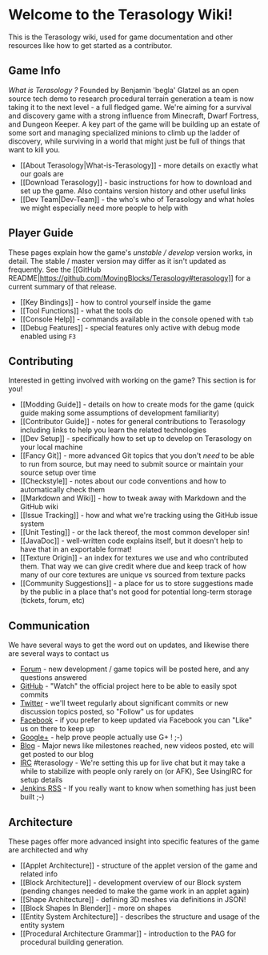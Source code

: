 Welcome to the Terasology Wiki!
===============================
This is the Terasology wiki, used for game documentation and other resources like how to get started as a contributor.

Game Info
---------

_What is Terasology ?_ Founded by Benjamin 'begla' Glatzel as an open source tech demo to research procedural terrain generation a team is now taking it to the next level - a full fledged game. We're aiming for a survival and discovery game with a strong influence from Minecraft, Dwarf Fortress, and Dungeon Keeper. A key part of the game will be building up an estate of some sort and managing specialized minions to climb up the ladder of discovery, while surviving in a world that might just be full of things that want to kill you.
* [[About Terasology|What-is-Terasology]] - more details on exactly what our goals are
* [[Download Terasology]] - basic instructions for how to download and set up the game. Also contains version history and other useful links
* [[Dev Team|Dev-Team]] - the who's who of Terasology and what holes we might especially need more people to help with

Player Guide
---------

These pages explain how the game's _unstable / develop_ version works, in detail. The stable / master version may differ as it isn't updated as frequently. See the [[GitHub README|https://github.com/MovingBlocks/Terasology#terasology]] for a current summary of that release.

* [[Key Bindings]] - how to control yourself inside the game
* [[Tool Functions]] - what the tools do
* [[Console Help]] - commands available in the console opened with `tab`
* [[Debug Features]] - special features only active with debug mode enabled using `F3`

Contributing
------------

Interested in getting involved with working on the game? This section is for you!

* [[Modding Guide]] - details on how to create mods for the game (quick guide making some assumptions of development familiarity)
* [[Contributor Guide]] - notes for general contributions to Terasology including links to help you learn the related technologies
* [[Dev Setup]] - specifically how to set up to develop on Terasology on your local machine
* [[Fancy Git]] - more advanced Git topics that you don't _need_ to be able to run from source, but may need to submit source or maintain your source setup over time
* [[Checkstyle]] - notes about our code conventions and how to automatically check them
* [[Markdown and Wiki]] - how to tweak away with Markdown and the GitHub wiki
* [[Issue Tracking]] - how and what we're tracking using the GitHub issue system
* [[Unit Testing]] - or the lack thereof, the most common developer sin!
* [[JavaDoc]] - well-written code explains itself, but it doesn't help to have that in an exportable format!
* [[Texture Origin]] - an index for textures we use and who contributed them. That way we can give credit where due and keep track of how many of our core textures are unique vs sourced from texture packs
* [[Community Suggestions]] - a place for us to store suggestions made by the public in a place that's not good for potential long-term storage (tickets, forum, etc)

Communication
-------------

We have several ways to get the word out on updates, and likewise there are several ways to contact us

* [Forum](http://forum.movingblocks.net) - new development / game topics will be posted here, and any questions answered
* [GitHub](https://github.com/MovingBlocks/Terasology) - "Watch" the official project here to be able to easily spot commits
* [Twitter](http://twitter.com/#!/Terasology) - we'll tweet regularly about significant commits or new discussion topics posted, so "Follow" us for updates
* [Facebook](http://www.facebook.com/pages/Terasology/248329655219905) - if you prefer to keep updated via Facebook you can "Like" us on there to keep up
* [Google+](https://plus.google.com/b/103835217961917018533/103835217961917018533) - help prove people actually use G+ ! ;-)
* [Blog](http://blog.movingblocks.net/blog/) - Major news like milestones reached, new videos posted, etc will get posted to our blog
* [IRC](http://webchat.freenode.net/) #terasology - We're setting this up for live chat but it may take a while to stabilize with people only rarely on (or AFK), See UsingIRC for setup details
* [Jenkins RSS](http://jenkins.movingblocks.net/rssAll) - If you really want to know when something has just been built ;-)

Architecture
------------

These pages offer more advanced insight into specific features of the game are architected and why

* [[Applet Architecture]] - structure of the applet version of the game and related info
* [[Block Architecture]] - development overview of our Block system (pending changes needed to make the game work in an applet again)
* [[Shape Architecture]] - defining 3D meshes via definitions in JSON!
* [[Block Shapes In Blender]] - more on shapes
* [[Entity System Architecture]] - describes the structure and usage of the entity system
* [[Procedural Architecture Grammar]] - introduction to the PAG for procedural building generation.
